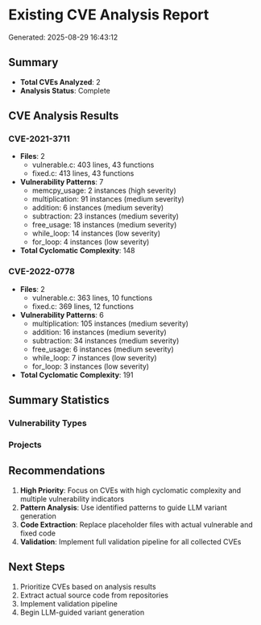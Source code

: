# Existing CVE Analysis Report

Generated: 2025-08-29 16:43:12

## Summary
- **Total CVEs Analyzed**: 2
- **Analysis Status**: Complete

## CVE Analysis Results

### CVE-2021-3711
- **Files**: 2
  - vulnerable.c: 403 lines, 43 functions
  - fixed.c: 413 lines, 43 functions
- **Vulnerability Patterns**: 7
  - memcpy_usage: 2 instances (high severity)
  - multiplication: 91 instances (medium severity)
  - addition: 6 instances (medium severity)
  - subtraction: 23 instances (medium severity)
  - free_usage: 18 instances (medium severity)
  - while_loop: 14 instances (low severity)
  - for_loop: 4 instances (low severity)
- **Total Cyclomatic Complexity**: 148

### CVE-2022-0778
- **Files**: 2
  - vulnerable.c: 363 lines, 10 functions
  - fixed.c: 369 lines, 12 functions
- **Vulnerability Patterns**: 6
  - multiplication: 105 instances (medium severity)
  - addition: 16 instances (medium severity)
  - subtraction: 34 instances (medium severity)
  - free_usage: 6 instances (medium severity)
  - while_loop: 7 instances (low severity)
  - for_loop: 3 instances (low severity)
- **Total Cyclomatic Complexity**: 191

## Summary Statistics

### Vulnerability Types

### Projects


## Recommendations
1. **High Priority**: Focus on CVEs with high cyclomatic complexity and multiple vulnerability indicators
2. **Pattern Analysis**: Use identified patterns to guide LLM variant generation
3. **Code Extraction**: Replace placeholder files with actual vulnerable and fixed code
4. **Validation**: Implement full validation pipeline for all collected CVEs

## Next Steps
1. Prioritize CVEs based on analysis results
2. Extract actual source code from repositories
3. Implement validation pipeline
4. Begin LLM-guided variant generation
